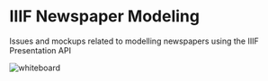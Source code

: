 # IIIF Newspaper Modeling
Issues and mockups related to modelling newspapers using the IIIF Presentation API

![whiteboard](https://raw.githubusercontent.com/IIIF/newspapers/master/something_like_this.jpg)
